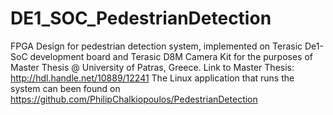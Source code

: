 # DE1_SOC_PedestrianDetection
FPGA Design for pedestrian detection system, implemented on Terasic De1-SoC development board and Terasic D8M Camera Kit for the purposes of Master Thesis @ University of Patras, Greece. Link to Master Thesis: http://hdl.handle.net/10889/12241
The Linux application that runs the system can been found on https://github.com/PhilipChalkiopoulos/PedestrianDetection
